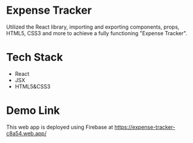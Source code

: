 # Expense Tracker

Utilized the React library, importing and exporting components, props, HTML5, CSS3 and more to achieve a fully functioning "Expense Tracker".

# Tech Stack

* React
* JSX
* HTML5&CSS3

# Demo Link

This web app is deployed using Firebase at https://expense-tracker-c8a54.web.app/
